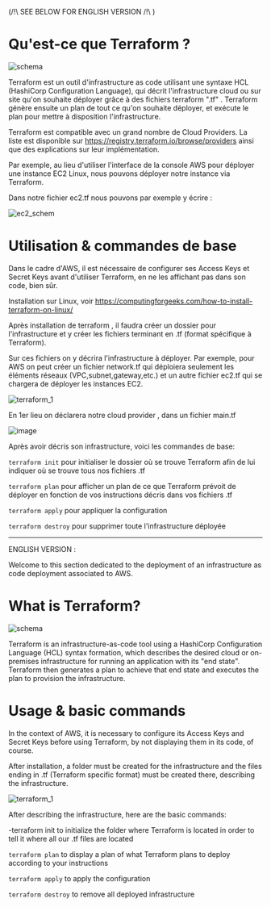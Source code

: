(/!\ SEE BELOW FOR ENGLISH VERSION /!\ )

# Qu'est-ce que Terraform ? #

![schema]( https://miro.medium.com/max/1400/1*JPoEFqmHdt-G4D-MefftRQ.png )

Terraform est un outil d'infrastructure as code utilisant une syntaxe HCL (HashiCorp Configuration Language), qui décrit l'infrastructure cloud ou sur site qu'on souhaite déployer grâce à des fichiers terraform ".tf" . Terraform génère ensuite un plan de tout ce qu'on souhaite déployer, et exécute le plan pour mettre à disposition l'infrastructure.

Terraform est compatible avec un grand nombre de Cloud Providers. La liste est disponible sur https://registry.terraform.io/browse/providers
ainsi que des explications sur leur implémentation.

Par exemple, au lieu d'utiliser l'interface de la console AWS pour déployer une instance EC2 Linux, nous pouvons déployer notre instance via Terraform.

Dans notre fichier ec2.tf nous pouvons par exemple y écrire :

![ec2_schem](https://user-images.githubusercontent.com/97849927/202904245-74666949-b93a-4373-b6f7-bf3cb8a33517.jpg)


# Utilisation & commandes de base #

Dans le cadre d'AWS, il est nécessaire de configurer ses Access Keys et Secret Keys avant d'utiliser Terraform, en ne les affichant pas dans son code, bien sûr.

Installation sur Linux, voir https://computingforgeeks.com/how-to-install-terraform-on-linux/

Après installation de terraform , il faudra créer un dossier pour l'infrastructure et y créer les fichiers terminant en .tf (format spécifique à Terraform).

Sur ces fichiers on y décrira l'infrastructure à déployer. Par exemple, pour AWS on peut créer un fichier network.tf qui déploiera seulement les éléments réseaux (VPC,subnet,gateway,etc.) et un autre fichier ec2.tf qui se chargera de déployer les instances EC2. 

![terraform_1](https://user-images.githubusercontent.com/97849927/202788209-cac54007-79e5-46a2-bc1a-b2dbde78adff.png)

En 1er lieu on déclarera notre cloud provider , dans un fichier main.tf 

![image](https://user-images.githubusercontent.com/97849927/202902930-4a0655ca-c4ab-4892-a15a-99e6ee33f0c4.png)


Après avoir décris son infrastructure, voici les commandes de base:

`terraform init` pour initialiser le dossier où se trouve Terraform afin de lui indiquer où se trouve tous nos fichiers .tf


`terraform plan` pour afficher un plan de ce que Terraform prévoit de déployer en fonction de vos instructions décris dans vos fichiers .tf

`terraform apply` pour appliquer la configuration

`terraform destroy` pour supprimer toute l'infrastructure déployée

----------------------------------------------------------------------------------------------------------------------------------------------------

ENGLISH VERSION :

Welcome to this section dedicated to the deployment of an infrastructure as code deployment associated to AWS.

# What is Terraform? #

![schema]( https://miro.medium.com/max/1400/1*JPoEFqmHdt-G4D-MefftRQ.png )

Terraform is an infrastructure-as-code tool using a HashiCorp Configuration Language (HCL) syntax formation, which describes the desired cloud or on-premises infrastructure for running an application with its "end state". Terraform then generates a plan to achieve that end state and executes the plan to provision the infrastructure.

# Usage & basic commands #

In the context of AWS, it is necessary to configure its Access Keys and Secret Keys before using Terraform, by not displaying them in its code, of course.

After installation, a folder must be created for the infrastructure and the files ending in .tf (Terraform specific format) must be created there, describing the infrastructure.

![terraform_1](https://user-images.githubusercontent.com/97849927/202788209-cac54007-79e5-46a2-bc1a-b2dbde78adff.png)


After describing the infrastructure, here are the basic commands:

-terraform init to initialize the folder where Terraform is located in order to tell it where all our .tf files are located


`terraform plan` to display a plan of what Terraform plans to deploy according to your instructions

`terraform apply` to apply the configuration

`terraform destroy` to remove all deployed infrastructure

